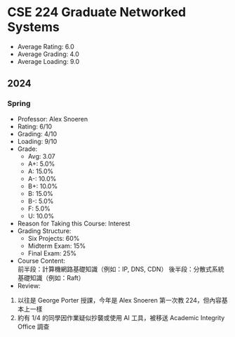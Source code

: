 # CSE 224 Graduate Networked Systems
- Average Rating: 6.0
- Average Grading: 4.0
- Average Loading: 9.0
## 2024
### Spring
- Professor: Alex Snoeren
- Rating: 6/10
- Grading: 4/10
- Loading: 9/10
- Grade:
  - Avg: 3.07
  - A+: 5.0%
  - A: 15.0%
  - A-: 10.0%
  - B+: 10.0%
  - B: 15.0%
  - B-: 5.0%
  - F: 5.0%
  - U: 10.0%
- Reason for Taking this Course: Interest
- Grading Structure:
  - Six Projects: 60%
  -  Midterm Exam: 15%
  -  Final Exam: 25%
- Course Content:  
前半段：計算機網路基礎知識（例如：IP, DNS, CDN）
後半段：分散式系統基礎知識（例如：Raft）
- Review:  
1. 以往是 George Porter 授課，今年是 Alex Snoeren 第一次教 224，但內容基本上一樣
2. 約有 1/4 的同學因作業疑似抄襲或使用 AI 工具，被移送 Academic Integrity Office 調查
